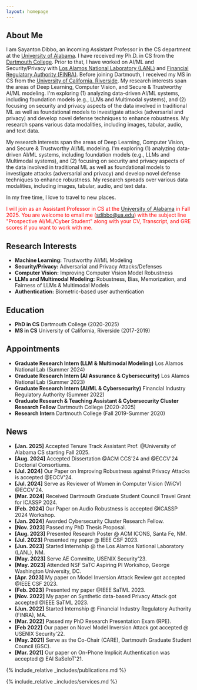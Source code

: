 ```yaml
---
layout: homepage
---
```


## About Me

I am Sayanton Dibbo, an incoming Assistant Professor in the CS department at the <a href="https://eng.ua.edu/departments/computer-science/">University of Alabama</a>. I have received my Ph.D. in CS from the <a href="https://web.cs.dartmouth.edu/">Dartmouth College</a>. Prior to that, I have worked on AI/ML and Security/Privacy with <a href="https://lanl.gov/">Los Alamos National Laboratory (LANL)</a> and <a href="https://www.finra.org/">Financial Regulatory Authority (FINRA)</a>. Before joining Dartmouth, I received my MS in CS from the <a href="https://www1.cs.ucr.edu/">University of California, Riverside</a>. 
My research interests span the areas of Deep Learning, Computer Vision, and Secure & Trustworthy AI/ML modeling.  I'm exploring (1) analyzing data-driven AI/ML systems, including foundation models  (e.g., LLMs and Multimodal systems), and (2) focusing on security and privacy aspects of the data involved in traditional ML as well as foundational models to investigate attacks (adversarial and privacy) and develop novel defense techniques to enhance robustness. My research spans various data modalities, including images, tabular, audio, and text data.

My research interests span the areas of Deep Learning, Computer Vision, and Secure & Trustworthy AI/ML modeling.  I'm exploring (1) analyzing data-driven AI/ML systems, including foundation models  (e.g., LLMs and Multimodal systems), and (2) focusing on security and privacy aspects of the data involved in traditional ML as well as foundational models to investigate attacks (adversarial and privacy) and develop novel defense techniques to enhance robustness. My research spreads over various data modalities, including images, tabular, audio, and text data.

In my free time, I love to travel to new places.

<p style="color:red">I will join as an Assistant Professor in CS at the <a href="https://www.ua.edu/">University of Alabama</a>  in Fall 2025. You are welcome to email me (<a href="sdibbo@ua.edu">sdibbo@ua.edu</a>) with the subject line "Prospective AI/ML/Cyber Student" along with your CV, Transcript, and GRE scores if you want to work with me. </p>



## Research Interests

- **Machine Learning:** Trustworthy AI/ML Modeling
- **Security/Privacy:** Adversarial and Privacy Attacks/Defenses
- **Computer Vision:** Improving Computer Vision Model Robustness
- **LLMs and Multimodal Modeling:** Robustness, Bias, Memorization, and Fairness of LLMs & Multimodal Models
- **Authentication:** Biometric-based user authentication

## Education
- **PhD in CS** Dartmouth College (2020-2025)
- **MS in CS** University of California, Riverside (2017-2019)

## Appointments
- **Graduate Research Intern (LLM & Multimodal Modeling)** Los Alamos National Lab (Summer 2024)
- **Graduate Research Intern (AI Assurance & Cybersecurity)** Los Alamos National Lab (Summer 2023)
- **Graduate Research Intern (AI/ML & Cybersecurity)** Financial Industry Regulatory Authority (Summer 2022)
- **Graduate Research & Teaching Assistant & Cybersecurity Cluster Research Fellow** Dartmouth College (2020-2025)
- **Research Intern** Dartmouth College (Fall 2019-Summer 2020)

## News

- **[Jan. 2025]** Accepted Tenure Track Assistant Prof. @University of Alabama CS starting Fall 2025.
- **[Aug. 2024]** Accepted Dissertation @ACM CCS'24 and @ECCV'24 Doctorial Consortiums.
- **[Jul. 2024]** Our Paper on Improving Robustness against Privacy Attacks is accepted @ECCV'24.
- **[Jul. 2024]** Serve as Reviewer of Women in Computer Vision (WiCV) @ECCV'24.
- **[Mar. 2024]** Received Dartmouth Graduate Student Council Travel Grant for ICASSP 2024.
- **[Feb. 2024]** Our Paper on Audio Robustness is accepted @ICASSP 2024 Workshop.
- **[Jan. 2024]** Awarded Cybersecurity Cluster Research Fellow.
- **[Nov. 2023]** Passed my PhD Thesis Proposal.
- **[Aug. 2023]** Presented Research Poster @ ACM ICONS, Santa Fe, NM.
- **[Jul. 2023]** Presented my paper @ IEEE CSF 2023.
- **[Jun. 2023]** Started Internship @ the Los Alamos National Laboratory (LANL), NM.
- **[May. 2023]** Serve AE Committe, USENIX Security'23.
- **[May. 2023]** Attended NSF SaTC Aspiring PI Workshop, George Washington University, DC.
- **[Apr. 2023]** My paper on Model Inversion Attack Review got accepted @IEEE CSF 2023.
- **[Feb. 2023]** Presented my paper @IEEE SaTML 2023.
- **[Nov. 2022]** My paper on Synthetic data-based Privacy Attack got accepted @IEEE SaTML 2023.
- **[Jun. 2022]** Started Internship @ Financial Industry Regulatory Authority (FINRA), MA.
- **[Mar. 2022]** Passed my PhD Research Presentation Exam (RPE).
- **[Feb 2022]** Our paper on Novel Model Inversion Attack got accepted @ USENIX Security'22.
- **[May. 2021]** Serve as the Co-Chair (CARE), Dartmouth Graduate Student Council (GSC).
- **[Mar. 2021]** Our paper on On-Phone Implicit Authentication was accepted @ EAI SaSeIoT'21.


{% include_relative _includes/publications.md %}

{% include_relative _includes/services.md %}
